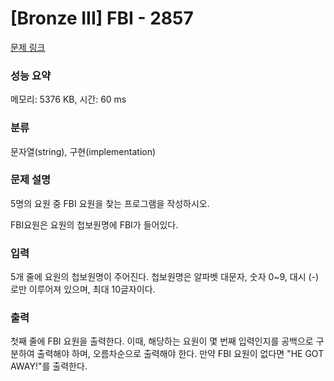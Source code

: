 # [Bronze III] FBI - 2857 

[문제 링크](https://www.acmicpc.net/problem/2857) 

### 성능 요약

메모리: 5376 KB, 시간: 60 ms

### 분류

문자열(string), 구현(implementation)

### 문제 설명

<p>5명의 요원 중 FBI 요원을 찾는 프로그램을 작성하시오.</p>

<p>FBI요원은 요원의 첩보원명에 FBI가 들어있다. </p>

### 입력 

 <p>5개 줄에 요원의 첩보원명이 주어진다. 첩보원명은 알파벳 대문자, 숫자 0~9, 대시 (-)로만 이루어져 있으며, 최대 10글자이다.</p>

### 출력 

 <p>첫째 줄에 FBI 요원을 출력한다. 이때, 해당하는 요원이 몇 번째 입력인지를 공백으로 구분하여 출력해야 하며, 오름차순으로 출력해야 한다. 만약 FBI 요원이 없다면 "HE GOT AWAY!"를 출력한다.</p>

